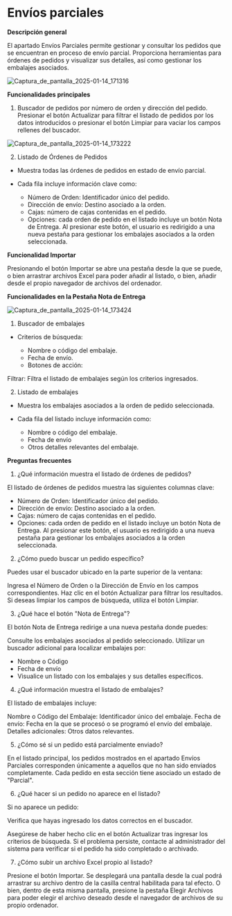 # Envíos parciales

**Descripción general**

El apartado Envíos Parciales permite gestionar y consultar los pedidos que se encuentran en proceso de envío parcial. Proporciona herramientas para órdenes de pedidos y visualizar sus detalles, así como gestionar los embalajes asociados.

![Captura_de_pantalla_2025-01-14_171316](uploads/7790bc3a7f398b5fbebb80551f05cb09/Captura_de_pantalla_2025-01-14_171316.png)

**Funcionalidades principales**

1. Buscador de pedidos por número de orden y dirección del pedido. Presionar el botón Actualizar para filtrar el listado de pedidos por los datos introducidos o presionar el botón Limpiar para vaciar los campos rellenes del buscador.

![Captura_de_pantalla_2025-01-14_173222](uploads/73eacb29c0e07575eef2ea75b127f515/Captura_de_pantalla_2025-01-14_173222.png)

2. Listado de Órdenes de Pedidos

- Muestra todas las órdenes de pedidos en estado de envío parcial.

- Cada fila incluye información clave como:

   - Número de Orden: Identificador único del pedido.
   - Dirección de envío: Destino asociado a la orden.
   - Cajas: número de cajas contenidas en el pedido.
   - Opciones: cada orden de pedido en el listado incluye un botón Nota de Entrega. Al presionar este botón, el usuario es redirigido a una nueva pestaña para gestionar los embalajes asociados a la orden seleccionada.
   
**Funcionalidad Importar**

Presionando el botón Importar se abre una pestaña desde la que se puede, o bien arrastrar archivos Excel para poder añadir al listado, o bien, añadir desde el propio navegador de archivos del ordenador.

**Funcionalidades en la Pestaña Nota de Entrega**

![Captura_de_pantalla_2025-01-14_173424](uploads/30090d30fa66ee2973cf46781fdbcfa4/Captura_de_pantalla_2025-01-14_173424.png)

1. Buscador de embalajes

- Criterios de búsqueda:

   - Nombre o código del embalaje.
   - Fecha de envío.
   - Botones de acción:
   
Filtrar: Filtra el listado de embalajes según los criterios ingresados.

2. Listado de embalajes

- Muestra los embalajes asociados a la orden de pedido seleccionada.

- Cada fila del listado incluye información como:
   - Nombre o código del embalaje.
   - Fecha de envío
   - Otros detalles relevantes del embalaje.


**Preguntas frecuentes**

1. ¿Qué información muestra el listado de órdenes de pedidos?
 
El listado de órdenes de pedidos muestra las siguientes columnas clave:

   - Número de Orden: Identificador único del pedido.
   - Dirección de envío: Destino asociado a la orden.
   - Cajas: número de cajas contenidas en el pedido.
   - Opciones: cada orden de pedido en el listado incluye un botón Nota de Entrega. Al presionar este botón, el usuario es redirigido a una nueva pestaña para gestionar los embalajes asociados a la orden seleccionada.
   
2. ¿Cómo puedo buscar un pedido específico?

Puedes usar el buscador ubicado en la parte superior de la ventana:

Ingresa el Número de Orden o la Dirección de Envío en los campos correspondientes.
Haz clic en el botón Actualizar para filtrar los resultados.
Si deseas limpiar los campos de búsqueda, utiliza el botón Limpiar.

3. ¿Qué hace el botón "Nota de Entrega"?

El botón Nota de Entrega redirige a una nueva pestaña donde puedes:

Consulte los embalajes asociados al pedido seleccionado.
Utilizar un buscador adicional para localizar embalajes por:
   - Nombre o Código
   - Fecha de envío
   - Visualice un listado con los embalajes y sus detalles específicos.

4. ¿Qué información muestra el listado de embalajes?

El listado de embalajes incluye:

Nombre o Código del Embalaje: Identificador único del embalaje.
Fecha de envío: Fecha en la que se procesó o se programó el envío del embalaje.
Detalles adicionales: Otros datos relevantes.

5.  ¿Cómo sé si un pedido está parcialmente enviado?

En el listado principal, los pedidos mostrados en el apartado Envíos Parciales corresponden únicamente a aquellos que no han sido enviados completamente. Cada pedido en esta sección tiene asociado un estado de "Parcial".

6. ¿Qué hacer si un pedido no aparece en el listado?

Si no aparece un pedido:

Verifica que hayas ingresado los datos correctos en el buscador.

Asegúrese de haber hecho clic en el botón Actualizar tras ingresar los criterios de búsqueda.
Si el problema persiste, contacte al administrador del sistema para verificar si el pedido ha sido completado o archivado.

7. ¿Cómo subir un archivo Excel propio al listado?

Presione el botón Importar. Se desplegará una pantalla desde la cual podrá arrastrar su archivo dentro de la casilla central habilitada para tal efecto. O bien, dentro de esta misma pantalla, presione la pestaña Elegir Archivos para poder elegir el archivo deseado desde el navegador de archivos de su propio ordenador.